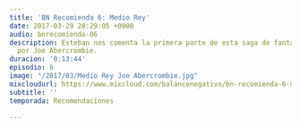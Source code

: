 ```yaml
---
title: 'BN Recomienda 6: Medio Rey'
date: 2017-03-29 20:29:05 +0000
audio: bnrecomienda-06
description: Esteban nos comenta la primera parte de esta saga de fantasía escrita
  por Joe Abercrombie.
duracion: '0:13:44'
episodio: 6
image: "/2017/03/Medio Rey Joe Abercrombie.jpg"
mixcloudurl: https://www.mixcloud.com/balancenegativo/bn-recomienda-6-medio-rey/
subtitle: ''
temporada: Recomendaciones

---
```

